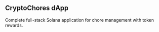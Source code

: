 
## CryptoChores dApp

Complete full-stack Solana application for chore management with token rewards.


